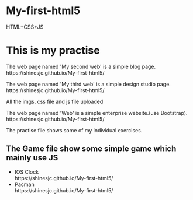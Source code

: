 # My-first-html5
HTML+CSS+JS
<h1>This is my practise</h1>
<p>The web page named 'My second web' is a simple blog page.<br/>https://shinesjc.github.io/My-first-html5/</p>
<p>The web page named 'My third web' is a simple design studio page.<br/>https://shinesjc.github.io/My-first-html5/</p>
<p>All the imgs, css file and js file uploaded</p>
<P>The web page named 'Web' is a simple enterprise website.(use Bootstrap).<br/>https://shinesjc.github.io/My-first-html5/</p>
<p>The practise file shows some of my individual exercises.</p>
<h2>The Game file show some simple game which mainly use JS</h2>
<ul>
  <li>IOS Clock<br/>https://shinesjc.github.io/My-first-html5/</li>
   <li>Pacman<br/>https://shinesjc.github.io/My-first-html5/</li>
</ul>
